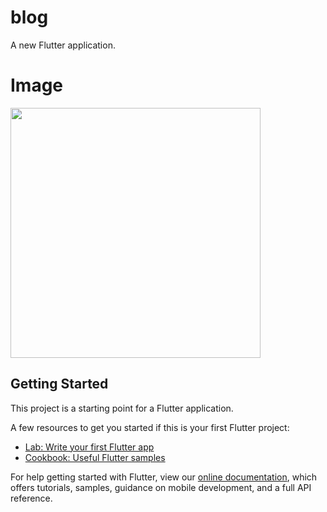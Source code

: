 # blog

A new Flutter application.

# Image

<img src="https://user-images.githubusercontent.com/73787635/132199066-56c5e4e0-4418-4e51-9d4e-5f97af871bf3.jpeg" height = 400, widht = 250/>

## Getting Started

This project is a starting point for a Flutter application.

A few resources to get you started if this is your first Flutter project:

- [Lab: Write your first Flutter app](https://flutter.dev/docs/get-started/codelab)
- [Cookbook: Useful Flutter samples](https://flutter.dev/docs/cookbook)

For help getting started with Flutter, view our
[online documentation](https://flutter.dev/docs), which offers tutorials,
samples, guidance on mobile development, and a full API reference.
